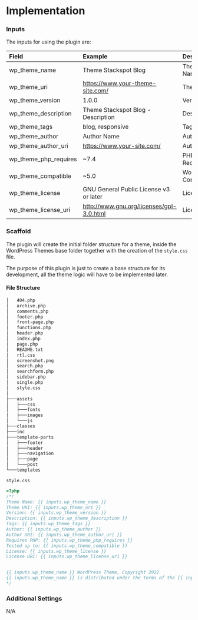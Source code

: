 # Implementation

### **Inputs**
The inputs for using the plugin are:  

| **Field** | **Example** | **Description** |
| :--- | :--- | :--- |
| wp_theme_name | Theme Stackspot Blog  | Theme Name |
| wp_theme_uri | https://www.your-theme-site.com/ | Theme URI |
| wp_theme_version | 1.0.0 | Version |
| wp_theme_description | Theme Stackspot Blog - Description | Description  |
| wp_theme_tags | blog, responsive | Tags |
| wp_theme_author | Author Name  | Author |
| wp_theme_author_uri | https://www.your-site.com/ | Author URI |
| wp_theme_php_requires | ~7.4 | PHP Requires |
| wp_theme_compatible | ~5.0 | Wordpress Compatible |
| wp_theme_license | GNU General Public License v3 or later | License |
| wp_theme_license_uri | http://www.gnu.org/licenses/gpl-3.0.html | License URI |

### Scaffold

The plugin will create the initial folder structure for a theme, inside the WordPress Themes base folder together with the creation of the ``style.css`` file.

The purpose of this plugin is just to create a base structure for its development, all the theme logic will have to be implemented later. 

#### File Structure
```bash
│   404.php
│   archive.php
│   comments.php
│   footer.php
│   front-page.php
│   functions.php
│   header.php
│   index.php
│   page.php
│   README.txt
│   rtl.css
│   screenshot.png
│   search.php
│   searchform.php
│   sidebar.php
│   single.php
│   style.css
│
├───assets
│   ├───css
│   ├───fonts
│   ├───images
│   └───js
├───classes
├───inc
├───template-parts
│   ├───footer
│   ├───header
│   ├───navigation
│   ├───page
│   └───post
└───templates
```

``style.css``
```php
<?php
/*!
Theme Name: {{ inputs.wp_theme_name }}
Theme URI: {{ inputs.wp_theme_uri }}
Version: {{ inputs.wp_theme_version }}
Description: {{ inputs.wp_theme_description }}
Tags: {{ inputs.wp_theme_tags }}
Author: {{ inputs.wp_theme_author }}
Author URI: {{ inputs.wp_theme_author_uri }}
Requires PHP: {{ inputs.wp_theme_php_requires }}
Tested up to: {{ inputs.wp_theme_compatible }}
License: {{ inputs.wp_theme_license }}
License URI: {{ inputs.wp_theme_license_uri }}


{{ inputs.wp_theme_name }} WordPress Theme, Copyright 2022
{{ inputs.wp_theme_name }} is distributed under the terms of the {{ inputs.wp_theme_license }}
*/
```

### Additional Settings

N/A
